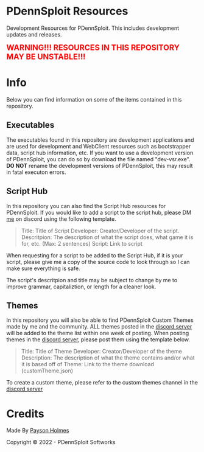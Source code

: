 # PDennSploit Resources

Development Resources for PDennSploit. This includes development updates and releases.

<span style="color:red;font-weight:700;font-size:20px">
    WARNING!!! RESOURCES IN THIS REPOSITORY MAY BE UNSTABLE!!!
</span>

# Info

Below you can find information on some of the items contained in this repository.

## Executables

The executables found in this repository are development applications and are used for development and WebClient resources such as bootstrapper data, script hub
information, etc. If you want to use a development version of PDennSploit, you can do so by download the file named "dev-vsr.exe". **DO NOT** rename the development
versions of PDennSploit, this may result in fatal executon errors.

## Script Hub

In this repository you can also find the Script Hub resources for PDennSploit. If you would like to add a script to the script hub, please DM [me](https://discord.gg/users/820680923887566868) on discord using the following
template.

> Title: Title of Script
> Developer: Creator/Developer of the script.
> Descritpion: The description of what the script does, what game it is for, etc. (Max: 2 sentences)
> Script: Link to script

When requesting for a script to be added to the Script Hub, if it is your script, please give me a copy of the source code to look through so I can make sure
everything is safe.

The script's descritpion and title may be subject to change by me to improve grammar, capitaliztion, or length for a cleaner look.

## Themes

In this repository you will also be able to find PDennSploit Custom Themes made by me and the community. ALL themes posted in the [discord server](https://dsc.gg/PDennSploit) will be added
to the theme list within one week of posting. When posting themes in the [discord server](https://dsc.gg/PDennSploit), please post them using the template below.

> Title: Title of Theme
> Developer: Creator/Developer of the theme
> Description: The description of what the theme contains and/or what it is based off of
> Theme: Link to the theme download (customTheme.json)

To create a custom theme, please refer to the custom themes channel in the [discord server](https://dsc.gg/PDennSploit)

# Credits

Made By [Payson Holmes](https://github.com/P-DennyGamingYT)

Copyright &copy; 2022 - PDennSploit Softworks
